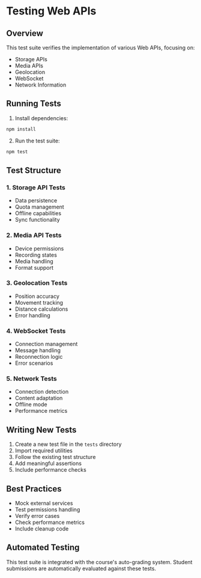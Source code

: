 # Testing Web APIs

## Overview
This test suite verifies the implementation of various Web APIs, focusing on:
- Storage APIs
- Media APIs
- Geolocation
- WebSocket
- Network Information

## Running Tests
1. Install dependencies:
```bash
npm install
```

2. Run the test suite:
```bash
npm test
```

## Test Structure

### 1. Storage API Tests
- Data persistence
- Quota management
- Offline capabilities
- Sync functionality

### 2. Media API Tests
- Device permissions
- Recording states
- Media handling
- Format support

### 3. Geolocation Tests
- Position accuracy
- Movement tracking
- Distance calculations
- Error handling

### 4. WebSocket Tests
- Connection management
- Message handling
- Reconnection logic
- Error scenarios

### 5. Network Tests
- Connection detection
- Content adaptation
- Offline mode
- Performance metrics

## Writing New Tests
1. Create a new test file in the `tests` directory
2. Import required utilities
3. Follow the existing test structure
4. Add meaningful assertions
5. Include performance checks

## Best Practices
- Mock external services
- Test permissions handling
- Verify error cases
- Check performance metrics
- Include cleanup code

## Automated Testing
This test suite is integrated with the course's auto-grading system.
Student submissions are automatically evaluated against these tests.